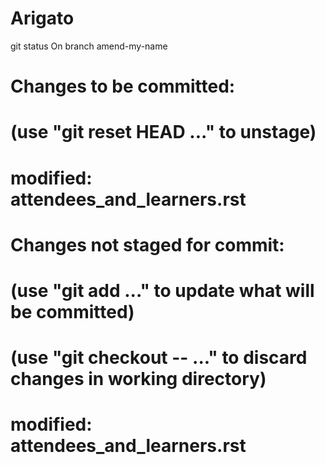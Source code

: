 # Arigato 
git status
 On branch amend-my-name
# Changes to be committed:
#   (use "git reset HEAD <file>..." to unstage)
#
#   modified:   attendees_and_learners.rst
#
# Changes not staged for commit:
#   (use "git add <file>..." to update what will be committed)
#   (use "git checkout -- <file>..." to discard changes in working directory)
#
#   modified:   attendees_and_learners.rst
#
